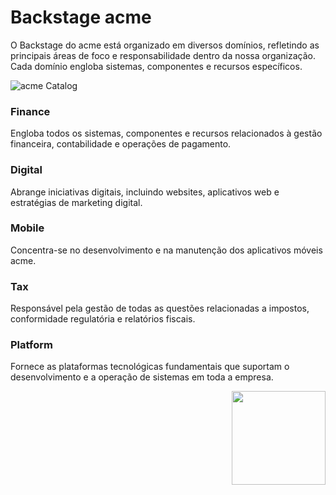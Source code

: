 # Backstage acme

O Backstage do acme está organizado em diversos domínios, refletindo as principais áreas de foco e responsabilidade dentro da nossa organização.  
Cada domínio engloba sistemas, componentes e recursos específicos.


![acme Catalog](./images/org-domain.png)


### Finance

Engloba todos os sistemas, componentes e recursos relacionados à gestão financeira, contabilidade e operações de pagamento.

### Digital

Abrange iniciativas digitais, incluindo websites, aplicativos web e estratégias de marketing digital.

### Mobile

Concentra-se no desenvolvimento e na manutenção dos aplicativos móveis acme.

### Tax

Responsável pela gestão de todas as questões relacionadas a impostos, conformidade regulatória e relatórios fiscais.

### Platform

Fornece as plataformas tecnológicas fundamentais que suportam o desenvolvimento e a operação de sistemas em toda a empresa.


<img align="right" width="150" height="150" src="https://backstage.cloud.acme.com.br/static/acme_branco.895b1e3e..png">